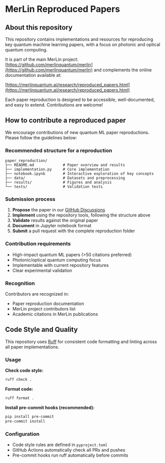 # MerLin Reproduced Papers

## About this repository


This repository contains implementations and resources for reproducing key quantum machine learning papers, with a focus on photonic and optical quantum computing.

It is part of the main MerLin project: [https://github.com/merlinquantum/merlin](https://github.com/merlinquantum/merlin)
and complements the online documentation available at:

[https://merlinquantum.ai/research/reproduced_papers.html](https://merlinquantum.ai/research/reproduced_papers.html)

Each paper reproduction is designed to be accessible, well-documented, and easy to extend. Contributions are welcome!

## How to contribute a reproduced paper

We encourage contributions of new quantum ML paper reproductions. Please follow the guidelines below:

### Recommended structure for a reproduction

```
paper_reproduction/
├── README.md             # Paper overview and results
├── implementation.py     # Core implementation
├── notebook.ipynb        # Interactive exploration of key concepts
├── data/                 # Datasets and preprocessing
├── results/              # Figures and analysis
└── tests/                # Validation tests
```

### Submission process

1. **Propose** the paper in our [GitHub Discussions](https://github.com/merlinquantum/merlin/discussions)
2. **Implement** using the repository tools, following the structure above
3. **Validate** results against the original paper
4. **Document** in Jupyter notebook format
5. **Submit** a pull request with the complete reproduction folder

### Contribution requirements

- High-impact quantum ML papers (>50 citations preferred)
- Photonic/optical quantum computing focus
- Implementable with current repository features
- Clear experimental validation

### Recognition

Contributors are recognized in:
- Paper reproduction documentation
- MerLin project contributors list
- Academic citations in MerLin publications

## Code Style and Quality

This repository uses [Ruff](https://docs.astral.sh/ruff/) for consistent code formatting and linting across all paper implementations.

### Usage

**Check code style:**
```bash
ruff check .
```

**Format code:**
```bash
ruff format .
```

**Install pre-commit hooks (recommended):**
```bash
pip install pre-commit
pre-commit install
```

### Configuration

- Code style rules are defined in `pyproject.toml`
- GitHub Actions automatically check all PRs and pushes
- Pre-commit hooks run ruff automatically before commits